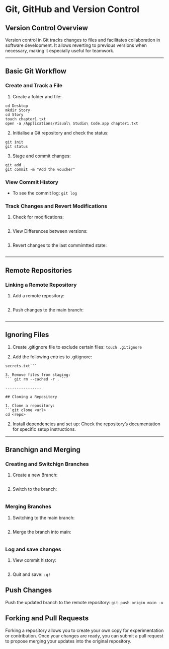 # Git, GitHub and Version Control

## Version Control Overview
Version control in Git tracks changes to files and facilitates collaboration in software development. It allows reverting to previous versions when necessary, making it especially useful for teamwork.

--------
## Basic Git Workflow

### Create and Track a File
1. Create a folder and file:
```
cd Desktop
mkdir Story
cd Story
touch chapter1.txt
open -a /Applications/Visual\ Studio\ Code.app chapter1.txt

```

2. Initialise a Git repository and check the status:
```
git init
git status
```

3. Stage and commit changes:
```
git add .
git commit -m "Add the voucher"
```

### View Commit History
- To see the commit log:
  ``` git log ```

### Track Changes and Revert Modifications
1. Check for modifications:
```git status
```
2. View Differences between versions:
```git diff chapter1.txt
```

3. Revert changes to the last commimtted state:
```git checkout chapter1.txt
```

---------------
## Remote Repositories 
### Linking a Remote Repository 
1. Add a remote repository:
```git remote add <name> <url>
```

2. Push changes to the main branch:
```git push -u origin main
```

---------------

## Ignoring Files
1. Create .gitignore file to exclude certain files:
```touch .gitignore```

2. Add the following entries to .gitignore:
```.env
secrets.txt```

3. Remove files from staging:
``` git rm --cached -r . ```

----------------

## Cloning a Repository

1. Clone a repository:
```git clone <url>
cd <repo>
```

2. Install dependencies and set up:
Check the repository’s documentation for specific setup instructions.

-------------

## Branchign and Merging
### Creating and Switchign Branches

1. Create a new Branch:
```git branch <name-of-branch>
```
   
2. Switch to the branch:
```git checkout <name-of-branch>
```

### Merging Branches
1. Switching to the main branch:
```git checkout main
```

2. Merge the branch into main:
```git merge <name-of-branch>
```

### Log and save changes
1. View commit history:
```git log
```

2. Quit and save:
``` :q! ```

## Push Changes
Push the updated branch to the remote repository:
```git push origin main -u```

## Forking and Pull Requests
Forking a repository allows you to create your own copy for experimentation or contribution. Once your changes are ready, you can submit a pull request to propose merging your updates into the original repository.








